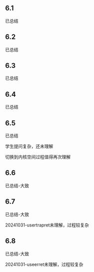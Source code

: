 ## 6.1

已总结

## 6.2

已总结

## 6.3

已总结

## 6.4

已总结

## 6.5

已总结

学生提问复杂，还未理解

切换到内核空间过程值得再次理解



## 6.6

已总结-大致



## 6.7

已总结-大致

20241031-usertrapret未理解，过程较复杂

## 6.8

已总结-大致

20241031-useerret未理解，过程较复杂
